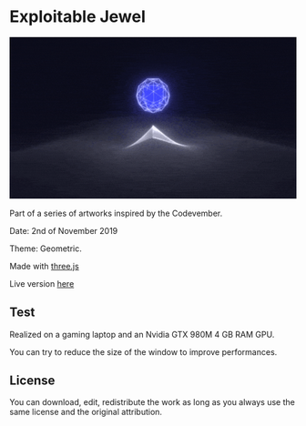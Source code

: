 # Exploitable Jewel

![alt text](https://raw.githubusercontent.com/KessonDalef/Codevember_2019/master/Screenshots/Codevember_2.gif)

Part of a series of artworks inspired by the Codevember.

Date: 2nd of November 2019

Theme: Geometric.

Made with [three.js](https://threejs.org/)

Live version [here](https://kesson.io/experiments/codevember/codevember_2)



## Test

Realized on a gaming laptop and an Nvidia GTX 980M 4 GB RAM GPU.

You can try to reduce the size of the window to improve performances.



## License

You can download, edit, redistribute the work as long as you always use the same license and the original attribution.
